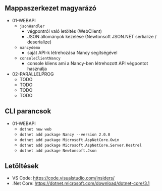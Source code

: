 ## Mappaszerkezet magyarázó

- 01-WEBAPI
    - `jsonHandler`
        - végpontról való letöltés (WebClient)
        - JSON állományok kezelése (Newtonsoft JSON.NET serlialize / deserialize)
    - `nancydemo` 
        - saját API-k létrehozása Nancy segítségével
    - `consoleClientNancy`
        - console kliens ami a Nancy-ben létrehozott API végpontot használja
- 02-PARALLELPROG
    - TODO
    - TODO
    - TODO
    - TODO

## CLI parancsok

- 01-WEBAPI
    - `dotnet new web`
    - `dotnet add package Nancy --version 2.0.0`
    - `dotnet add package Microsoft.AspNetCore.Owin`
    - `dotnet add package Microsoft.AspNetCore.Server.Kestrel`
    - `dotnet add package Newtonsoft.Json`

## Letöltések

- VS Code: https://code.visualstudio.com/insiders/
- .Net Core: https://dotnet.microsoft.com/download/dotnet-core/3.1